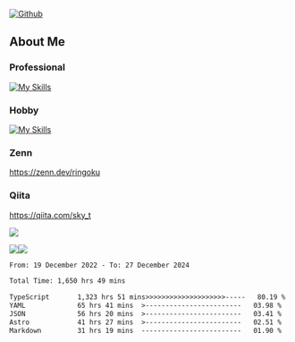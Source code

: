 [![Github](https://img.shields.io/github/followers/skyt-a?label=Follow&style=social)](https://github.com/skyt-a)

## About Me
### Professional
[![My Skills](https://skillicons.dev/icons?i=react,ts,js,nodejs,java,graphql,firebase,githubactions&theme=light)](https://skillicons.dev)
### Hobby
[![My Skills](https://skillicons.dev/icons?i=unity,rust,py&theme=light)](https://skillicons.dev)

### Zenn
https://zenn.dev/ringoku
### Qiita
https://qiita.com/sky_t


![](https://github-profile-summary-cards.vercel.app/api/cards/profile-details?username=skyt-a&theme=default)

![](https://github-profile-summary-cards.vercel.app/api/cards/repos-per-language?username=skyt-a&theme=default)![](https://github-profile-summary-cards.vercel.app/api/cards/stats?username=RinGoku&theme=default)

<!--START_SECTION:waka-->

```txt
From: 19 December 2022 - To: 27 December 2024

Total Time: 1,650 hrs 49 mins

TypeScript       1,323 hrs 51 mins>>>>>>>>>>>>>>>>>>>>-----   80.19 %
YAML             65 hrs 41 mins  >------------------------   03.98 %
JSON             56 hrs 20 mins  >------------------------   03.41 %
Astro            41 hrs 27 mins  >------------------------   02.51 %
Markdown         31 hrs 19 mins  -------------------------   01.90 %
```

<!--END_SECTION:waka-->
